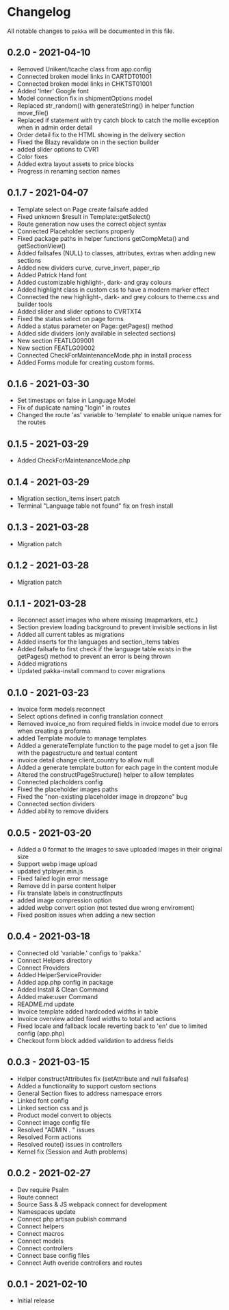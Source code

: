 # Changelog

All notable changes to `pakka` will be documented in this file.

## 0.2.0 - 2021-04-10
- Removed Unikent/tcache class from app.config
- Connected broken model links in CARTDT01001
- Connected broken model links in CHKTST01001
- Added 'Inter' Google font
- Model connection fix in shipmentOptions model
- Replaced str_random() with generateString() in helper function move_file()
- Replaced if statement with try catch block to catch the mollie exception when in admin order detail
- Order detail fix to the HTML showing in the delivery section
- Fixed the Blazy revalidate on in the section builder
- added slider options to CVR1
- Color fixes
- Added extra layout assets to price blocks
- Progress in renaming section names 

## 0.1.7 - 2021-04-07
- Template select on Page create failsafe added
- Fixed unknown $result in Template::getSelect()
- Route generation now uses the correct object syntax
- Connected Placeholder sections properly
- Fixed package paths in helper functions getCompMeta() and getSectionView()
- Added failsafes (NULL) to classes, attributes, extras when adding new sections
- Added new dividers curve, curve_invert, paper_rip
- Added Patrick Hand font
- Added customizable highlight-, dark- and gray colours
- Added highlight class in custom css to have a modern marker effect
- Connected the new highlight-, dark- and grey colours to theme.css and builder tools
- Added slider and slider options to CVRTXT4
- Fixed the status select on page forms
- Added a status parameter on Page::getPages() method
- Added side dividers (only available in selected sections)
- New section FEATLG09001
- New section FEATLG09002
- Connected CheckForMaintenanceMode.php in install process
- Added Forms module for creating custom forms.

## 0.1.6 - 2021-03-30
- Set timestaps on false in Language Model
- Fix of duplicate naming "login" in routes
- Changed the route 'as' variable to 'template' to enable unique names for the routes

## 0.1.5 - 2021-03-29
- Added CheckForMaintenanceMode.php

## 0.1.4 - 2021-03-29
- Migration section_items insert patch
- Terminal "Language table not found" fix on fresh install

## 0.1.3 - 2021-03-28
- Migration patch

## 0.1.2 - 2021-03-28
- Migration patch

## 0.1.1 - 2021-03-28
- Reconnect asset images who where missing (mapmarkers, etc.)
- Section preview loading background to prevent invisible sections in list
- Added all current tables as migrations
- Added inserts for the languages and section_items tables
- Added failsafe to first check if the language table exists in the getPages() method to prevent an error is being thrown
- Added migrations
- Updated pakka-install command to cover migrations

## 0.1.0 - 2021-03-23
- Invoice form models reconnect
- Select options defined in config translation connect
- Removed invoice_no from required fields in invoice model due to errors when creating a proforma
- added Template module to manage templates
- Added a generateTemplate function to the page model to get a json file with the pagestructure and textual content
- invoice detail change client_country to allow null
- Added a generate template button for each page in the content module
- Altered the constructPageStructure() helper to allow templates
- Connected placholders config
- Fixed the placeholder images paths
- Fixed the "non-existing placeholder image in dropzone" bug
- Connected section dividers
- Added ability to remove dividers

## 0.0.5 - 2021-03-20
- Added a 0 format to the images to save uploaded images in their original size
- Support webp image upload
- updated ytplayer.min.js
- Fixed failed login error message
- Remove dd in parse content helper
- Fix translate labels in constructInputs
- added image compression option
- added webp convert option (not tested due wrong enviroment)
- Fixed position issues when adding a new section

## 0.0.4 - 2021-03-18
- Connected old 'variable.' configs to 'pakka.'
- Connect Helpers directory
- Connect Providers
- Added HelperServiceProvider
- Added app.php config in package
- Added Install & Clean Command
- Added make:user Command
- README.md update
- Invoice template added hardcoded widths in table
- Invoice overview added fixed widths to total and actions
- Fixed locale and fallback locale reverting back to 'en' due to limited config (app.php)
- Checkout form block added validation to address fields

## 0.0.3 - 2021-03-15

- Helper constructAttributes fix (setAttribute and null failsafes)
- Added a functionality to support custom sections
- General Section fixes to address namespace errors
- Linked font config
- Linked section css and js
- Product model convert to objects
- Connect image config file
- Resolved "ADMIN . " issues
- Resolved Form actions
- Resolved route() issues in controllers
- Kernel fix (Session and Auth problems)

## 0.0.2 - 2021-02-27

- Dev require Psalm
- Route connect
- Source Sass & JS webpack connect for development
- Namespaces update
- Connect php artisan publish command
- Connect helpers
- Connect macros
- Connect models
- Connect controllers
- Connect base config files
- Connect Auth overide controllers and routes

## 0.0.1 - 2021-02-10

- Initial release
